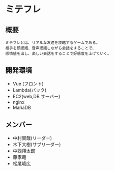 # ミテフレ

## 概要

```
ミテフレとは、リアルな友達を攻略するゲームである。
相手を顔認識、音声認識しながら会話をすることで、
感情値を出し、楽しい会話をすることで好感度を上げていく。
```

## 開発環境

- Vue (フロント)
- Lambda(バック)
- EC2(web,DB サーバー)
- nginx
- MariaDB

## メンバー

- 中村賢哉(リーダー)
- 木下大樹(サブリーダー)
- 中西翔太郎
- 藤家竜
- 松尾崚広
